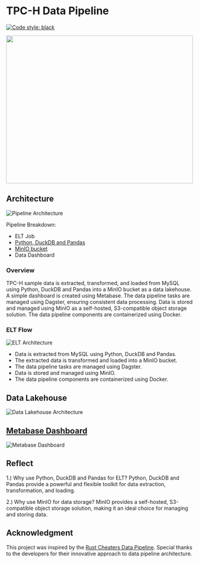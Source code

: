 # TPC-H Data Pipeline
[![Code style: black](https://img.shields.io/badge/code%20style-black-000000.svg)](https://github.com/psf/black)

<img src="https://github.com/dedyoc/TPCH-Data-Pipeline/blob/master/images/tpch.jpg" style="width: 100%;height:400px;" align="centre">

## Architecture 
![Pipeline Architecture](https://github.com/dedyoc/TPCH-Data-Pipeline/blob/master/images/DataPipeline.jpg)

Pipeline Breakdown:
 - ELT Job
 - [Python, DuckDB and Pandas](https://github.com/dedyoc/TPCH-Data-Pipeline)
 - [MinIO bucket](https://min.io/)
 - Data Dashboard

### Overview
TPC-H sample data is extracted, transformed, and loaded from MySQL using Python, DuckDB and Pandas into a MinIO bucket as a data lakehouse. A simple dashboard is created using Metabase. The data pipeline tasks are managed using Dagster, ensuring consistent data processing. Data is stored and managed using MinIO as a self-hosted, S3-compatible object storage solution. The data pipeline components are containerized using Docker.

### ELT Flow
![ELT Architecture](https://github.com/dedyoc/TPCH-Data-Pipeline/blob/master/images/elt_dag.png)

 - Data is extracted from MySQL using Python, DuckDB and Pandas.
 - The extracted data is transformed and loaded into a MinIO bucket.
 - The data pipeline tasks are managed using Dagster.
 - Data is stored and managed using MinIO.
 - The data pipeline components are containerized using Docker.

## Data Lakehouse
![Data Lakehouse Architecture](https://github.com/dedyoc/TPCH-Data-Pipeline/blob/master/images/DataLakehouse.png)

## [Metabase Dashboard](https://metabase.com/)
![Metabase Dashboard](https://github.com/dedyoc/TPCH-Data-Pipeline/blob/master/images/Dashboard.gif)

## Reflect
1.) Why use Python, DuckDB and Pandas for ELT?
Python, DuckDB and Pandas provide a powerful and flexible toolkit for data extraction, transformation, and loading.

2.) Why use MinIO for data storage?
MinIO provides a self-hosted, S3-compatible object storage solution, making it an ideal choice for managing and storing data.

## Acknowledgment
This project was inspired by the [Rust Cheaters Data Pipeline](https://github.com/jacob1421/RustCheatersDataPipeline). Special thanks to the developers for their innovative approach to data pipeline architecture.
